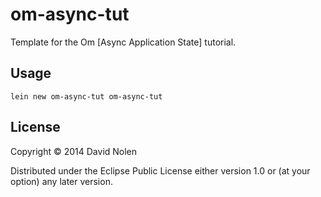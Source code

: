# om-async-tut

Template for the Om [Async Application State] tutorial.

## Usage

```
lein new om-async-tut om-async-tut
```

## License

Copyright © 2014 David Nolen

Distributed under the Eclipse Public License either version 1.0 or (at
your option) any later version.
